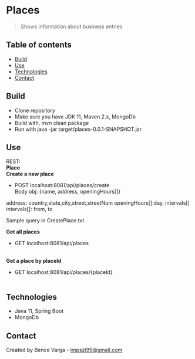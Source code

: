 # Places
> Shows information about business entries

## Table of contents
* [Build](#build)
* [Use](#use)
* [Technologies](#technologies)
* [Contact](#contact)

## Build
* Clone repository
* Make sure you have JDK 11, Maven 2.x, MongoDb
* Build with, mvn clean package
* Run with java -jar target/places-0.0.1-SNAPSHOT.jar

## Use
REST: <br>
**Place** <br>
**Create a new place**<br>
* POST localhost:8081/api/places/create <br>
Body obj:
{name, address, openingHours[]}

address: country,state,city,street,streetNum
openingHours[]:day, intervals[]
intervals[]: from, to

Sample query in CreatePlace.txt

**Get all places**<br>
* GET localhost:8081/api/places <br><br>

**Get a place by placeId**<br>
* GET localhost:8081/api/places/{placeId} <br><br>
    
## Technologies
* Java 11, Spring Boot
* MongoDb

## Contact
Created by Bence Varga - impszi95@gmail.com <br />
